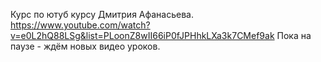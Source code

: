 Курс по ютуб курсу Дмитрия Афанасьева.
https://www.youtube.com/watch?v=e0L2hQ88LSg&list=PLoonZ8wII66iP0fJPHhkLXa3k7CMef9ak
Пока на паузе - ждём новых видео уроков.
